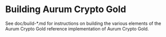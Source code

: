 Building Aurum Crypto Gold
================

See doc/build-*.md for instructions on building the various
elements of the Aurum Crypto Gold reference implementation of Aurum Crypto Gold.
